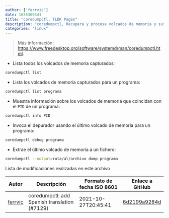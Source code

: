 ```yaml
---
author: ['ferrvic']
date: 1635360341
title: "coredumpctl, TLDR Pages"
description: "coredumpctl, Recupera y procesa volcados de memoria y sus metadatos."
categories: "linux"
---
```

> Más información: <https://www.freedesktop.org/software/systemd/man/coredumpctl.html>.

- Lista todos los volcados de memoria capturados:

```bash
coredumpctl list
```

- Lista los volcados de memoria capturados para un programa:

```bash
coredumpctl list programa
```

- Muestra información sobre los volcados de memoria que coincidan con el `PID` de un programa:

```bash
coredumpctl info PID
```

- Invoca el depurador usando el último volcado de memoria para un programa:

```bash
coredumpctl debug programa
```

- Extrae el último volcado de memoria a un fichero:

```bash
coredumpctl --output=ruta/al/archivo dump programa
```
Lista de modificaciones realizadas en este archivo


Autor | Descripción | Formato de fecha ISO 8601 | Enlace a GitHub
------|-----|-----|-----
[ferrvic](mailto:73243127+ferrvic@users.noreply.github.com) | coredumpctl: add Spanish translation (#7129) | 2021-10-27T20:45:41 | [6d2199a9284d](https://github.com/tldr-pages/tldr/commit/6d2199a9284df5c1a862c3b1e49b773600266d6a)

